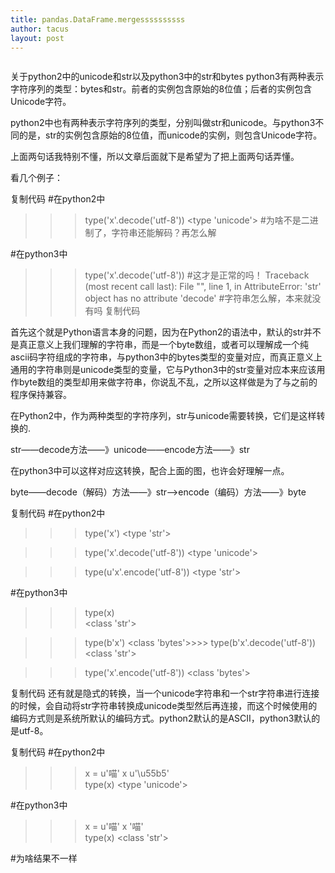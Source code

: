```yaml
---
title: pandas.DataFrame.mergessssssssss
author: tacus
layout: post
---
```



```
```
关于python2中的unicode和str以及python3中的str和bytes
python3有两种表示字符序列的类型：bytes和str。前者的实例包含原始的8位值；后者的实例包含Unicode字符。

python2中也有两种表示字符序列的类型，分别叫做str和unicode。与python3不同的是，str的实例包含原始的8位值，而unicode的实例，则包含Unicode字符。

上面两句话我特别不懂，所以文章后面就下是希望为了把上面两句话弄懂。

 

看几个例子：

复制代码
#在python2中
>>> type('x'.decode('utf-8'))
<type 'unicode'>   #为啥不是二进制了，字符串还能解码？再怎么解


#在python3中
>>> type('x'.decode('utf-8'))   #这才是正常的吗！
Traceback (most recent call last):
  File "<stdin>", line 1, in <module>
AttributeError: 'str' object has no attribute 'decode'  #字符串怎么解，本来就没有吗
复制代码
 

首先这个就是Python语言本身的问题，因为在Python2的语法中，默认的str并不是真正意义上我们理解的字符串，而是一个byte数组，或者可以理解成一个纯ascii码字符组成的字符串，与python3中的bytes类型的变量对应，而真正意义上通用的字符串则是unicode类型的变量，它与Python3中的str变量对应本来应该用作byte数组的类型却用来做字符串，你说乱不乱，之所以这样做是为了与之前的程序保持兼容。



 

在Python2中，作为两种类型的字符序列，str与unicode需要转换，它们是这样转换的.

str——decode方法——》unicode——encode方法——》str

在python3中可以这样对应这转换，配合上面的图，也许会好理解一点。

byte——decode（解码）方法——》str——>encode（编码）方法——》byte

复制代码
#在python2中
>>> type('x')
<type 'str'>                            

>>> type('x'.decode('utf-8'))
<type 'unicode'>

>>> type(u'x'.encode('utf-8'))
<type 'str'>

#在python3中
>>> type(x)                                       
<class 'str'>

>>> type(b'x')
<class 'bytes'>>>> type(b'x'.decode('utf-8'))
<class 'str'>     
   
  >>> type('x'.encode('utf-8'))
  <class 'bytes'>

复制代码
还有就是隐式的转换，当一个unicode字符串和一个str字符串进行连接的时候，会自动将str字符串转换成unicode类型然后再连接，而这个时候使用的编码方式则是系统所默认的编码方式。python2默认的是ASCII，python3默认的是utf-8。

复制代码
#在python2中
>>> x = u'喵'
>>> x
u'\u55b5'  
>>> type(x)
<type 'unicode'>



#在python3中
>>> x = u'喵'
>>> x
'喵'   
>>> type(x)
<class 'str'>

#为啥结果不一样

[1]: http://pandas.pydata.org/pandas-docs/stable/generated/pandas.DataFrame.merge.html  "官方文档"